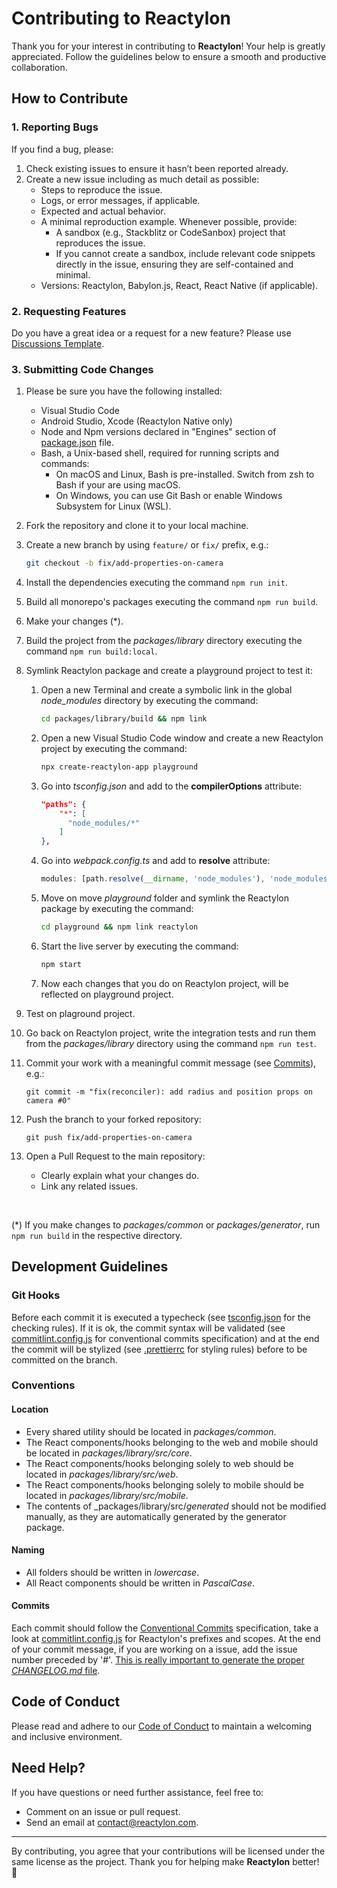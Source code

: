 # Contributing to Reactylon
Thank you for your interest in contributing to <b>Reactylon</b>! Your help is greatly appreciated. Follow the guidelines below to ensure a smooth and productive collaboration.

## How to Contribute

### 1. Reporting Bugs
If you find a bug, please:

1. Check existing issues to ensure it hasn’t been reported already.
2. Create a new issue including as much detail as possible:
    - Steps to reproduce the issue.
    - Logs, or error messages, if applicable.
    - Expected and actual behavior.
    - A minimal reproduction example. Whenever possible, provide:
        - A sandbox (e.g., Stackblitz or CodeSanbox) project that reproduces the issue.
        - If you cannot create a sandbox, include relevant code snippets directly in the issue, ensuring they are self-contained and minimal.
    - Versions: Reactylon, Babylon.js, React, React Native (if applicable).

### 2. Requesting Features
Do you have a great idea or a request for a new feature? Please use [Discussions Template](https://github.com/simonedevit/reactylon/discussions/13).

### 3. Submitting Code Changes
1. Please be sure you have the following installed:
    - Visual Studio Code
    - Android Studio, Xcode (Reactylon Native only) 
    - Node and Npm versions declared in "Engines" section of [package.json](./package.json) file.
    - Bash, a Unix-based shell, required for running scripts and commands:
        - On macOS and Linux, Bash is pre-installed. Switch from zsh to Bash if your are using macOS.
        - On Windows, you can use Git Bash or enable Windows Subsystem for Linux (WSL).

2. Fork the repository and clone it to your local machine.
3. Create a new branch by using `feature/` or `fix/` prefix, e.g.:
    ```bash
    git checkout -b fix/add-properties-on-camera
    ```
4. Install the dependencies executing the command `npm run init`.
5. Build all monorepo's packages executing the command `npm run build`.
4. Make your changes (*).
5. Build the project from the *packages/library* directory executing the command `npm run build:local`.
6. Symlink Reactylon package and create a playground project to test it:
    1. Open a new Terminal and create a symbolic link in the global _node_modules_ directory by executing the command:

        ```bash
        cd packages/library/build && npm link
        ```
    2. Open a new Visual Studio Code window and create a new Reactylon project by executing the command:

        ```bash
        npx create-reactylon-app playground
        ```
    3. Go into _tsconfig.json_ and add to the **compilerOptions** attribute:

        ```json
        "paths": {
            "*": [
              "node_modules/*"
            ]
        },
        ```
    4. Go into _webpack.config.ts_ and add to **resolve** attribute:

         ```ts
        modules: [path.resolve(__dirname, 'node_modules'), 'node_modules']
         ```
    5. Move on move _playground_ folder and symlink the Reactylon package by executing the command:

        ```bash
        cd playground && npm link reactylon
        ```
    6. Start the live server by executing the command:

        ```bash
        npm start
        ```
    7. Now each changes that you do on Reactylon project, will be reflected on playground project.

7. Test on plaground project.
8. Go back on Reactylon project, write the integration tests and run them from the _packages/library_ directory using the command `npm run test`.
9. Commit your work with a meaningful commit message (see [Commits](#commits)), e.g.:
    ```
    git commit -m "fix(reconciler): add radius and position props on camera #0"
    ```
10. Push the branch to your forked repository:
    ```
    git push fix/add-properties-on-camera
    ```
11. Open a Pull Request to the main repository:
    - Clearly explain what your changes do.
    - Link any related issues.

<br/>

(*) If you make changes to _packages/common_ or _packages/generator_, run `npm run build` in the respective directory.

## Development Guidelines

### Git Hooks
Before each commit it is executed a typecheck (see [tsconfig.json](tsconfig.json) for the checking rules). If it is ok, the commit syntax will be validated (see [commitlint.config.js](commitlint.config.js) for conventional commits specification) and at the end the commit will be stylized (see [.prettierrc](.prettierrc) for styling rules) before to be committed on the branch.

### Conventions

#### Location
- Every shared utility should be located in _packages/common_.
- The React components/hooks belonging to the web and mobile should be located in _packages/library/src/core_.
- The React components/hooks belonging solely to web should be located in _packages/library/src/web_.
- The React components/hooks belonging solely to mobile should be located in _packages/library/src/mobile_.
- The contents of _packages/library/src/_generated_ should not be modified manually, as they are automatically generated by the generator package.

#### Naming
- All folders should be written in _lowercase_.
- All React components should be written in _PascalCase_. 

#### Commits
Each commit should follow the [Conventional Commits](https://www.conventionalcommits.org/en/v1.0.0/#summary) specification, take a look at [commitlint.config.js](commitlint.config.js) for Reactylon's prefixes and scopes. At the end of your commit message, if you are working on a issue, add the issue number preceded by '#'. <u>This is really important to generate the proper _CHANGELOG.md_ file</u>.

## Code of Conduct
Please read and adhere to our [Code of Conduct](CODE_OF_CONDUCT.md) to maintain a welcoming and inclusive environment.

## Need Help?
If you have questions or need further assistance, feel free to:

- Comment on an issue or pull request.
- Send an email at contact@reactylon.com.

<hr/>
By contributing, you agree that your contributions will be licensed under the same license as the project. Thank you for helping make <b>Reactylon</b> better! 🚀